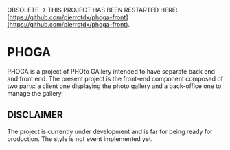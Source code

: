OBSOLETE -> THIS PROJECT HAS BEEN RESTARTED HERE: [https://github.com/pierrotdx/phoga-front](https://github.com/pierrotdx/phoga-front).

# PHOGA
PHOGA is a project of PHOto GAllery intended to have separate back end and front end. The present project is the front-end component composed of two parts: a client one displaying the photo gallery and a back-office one to manage the gallery.

## DISCLAIMER
The project is currently under development and is far for being ready for production. The style is not event implemented yet.
